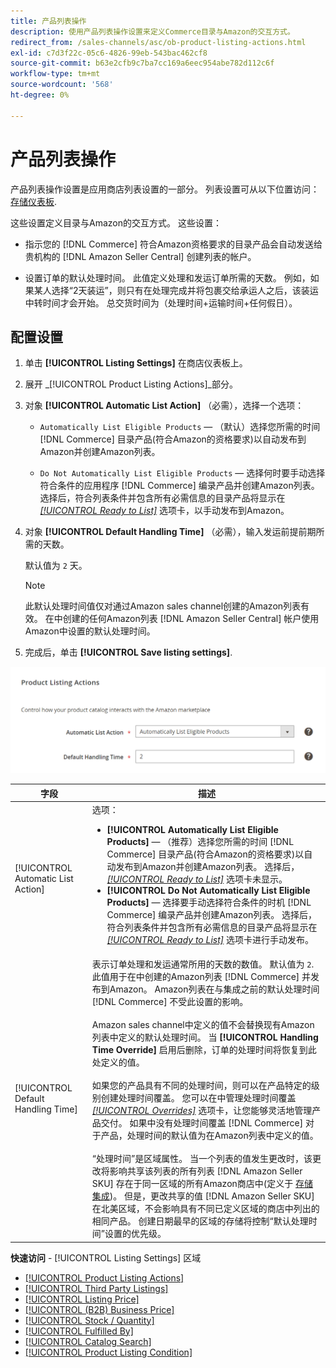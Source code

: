 ```yaml
---
title: 产品列表操作
description: 使用产品列表操作设置来定义Commerce目录与Amazon的交互方式。
redirect_from: /sales-channels/asc/ob-product-listing-actions.html
exl-id: c7d3f22c-05c6-4826-99eb-543bac462cf8
source-git-commit: b63e2cfb9c7ba7cc169a6eec954abe782d112c6f
workflow-type: tm+mt
source-wordcount: '568'
ht-degree: 0%

---
```


# 产品列表操作

产品列表操作设置是应用商店列表设置的一部分。 列表设置可从以下位置访问： [存储仪表板](./amazon-store-dashboard.md).

这些设置定义目录与Amazon的交互方式。 这些设置：

- 指示您的 [!DNL Commerce] 符合Amazon资格要求的目录产品会自动发送给贵机构的 [!DNL Amazon Seller Central] 创建列表的帐户。

- 设置订单的默认处理时间。 此值定义处理和发运订单所需的天数。 例如，如果某人选择“2天装运”，则只有在处理完成并将包裹交给承运人之后，该装运中转时间才会开始。 总交货时间为（处理时间+运输时间+任何假日）。

## 配置设置

1. 单击 **[!UICONTROL Listing Settings]** 在商店仪表板上。

1. 展开 _[!UICONTROL Product Listing Actions]_部分。

1. 对象 **[!UICONTROL Automatic List Action]** （必需），选择一个选项：

   - `Automatically List Eligible Products`  — （默认）选择您所需的时间 [!DNL Commerce] 目录产品(符合Amazon的资格要求)以自动发布到Amazon并创建Amazon列表。

   - `Do Not Automatically List Eligible Products`  — 选择何时要手动选择符合条件的应用程序 [!DNL Commerce] 编录产品并创建Amazon列表。 选择后，符合列表条件并包含所有必需信息的目录产品将显示在 [_[!UICONTROL Ready to List]_](./ready-to-list.md) 选项卡，以手动发布到Amazon。

1. 对象 **[!UICONTROL Default Handling Time]** （必需），输入发运前提前期所需的天数。

   默认值为 `2` 天。

   >[!NOTE]
   >
   >此默认处理时间值仅对通过Amazon sales channel创建的Amazon列表有效。 在中创建的任何Amazon列表 [!DNL Amazon Seller Central] 帐户使用Amazon中设置的默认处理时间。

1. 完成后，单击 **[!UICONTROL Save listing settings]**.

![产品列表操作](assets/amazon-product-listing-actions.png)

| 字段 | 描述 |
|--- |--- |
| [!UICONTROL Automatic List Action] | 选项：<ul><li>**[!UICONTROL Automatically List Eligible Products]**  — （推荐）选择您所需的时间 [!DNL Commerce] 目录产品(符合Amazon的资格要求)以自动发布到Amazon并创建Amazon列表。 选择后， [_[!UICONTROL Ready to List]_](./ready-to-list.md) 选项卡未显示。 </li><li>**[!UICONTROL Do Not Automatically List Eligible Products]**  — 选择要手动选择符合条件的时机 [!DNL Commerce] 编录产品并创建Amazon列表。 选择后，符合列表条件并包含所有必需信息的目录产品将显示在 [_[!UICONTROL Ready to List]_](./ready-to-list.md) 选项卡进行手动发布。</li></ul> |
| [!UICONTROL Default Handling Time] | 表示订单处理和发运通常所用的天数的数值。 默认值为 `2`. 此值用于在中创建的Amazon列表 [!DNL Commerce] 并发布到Amazon。 Amazon列表在与集成之前的默认处理时间 [!DNL Commerce] 不受此设置的影响。<br><br>Amazon sales channel中定义的值不会替换现有Amazon列表中定义的默认处理时间。 当 **[!UICONTROL Handling Time Override]** 启用后删除，订单的处理时间将恢复到此处定义的值。<br><br>如果您的产品具有不同的处理时间，则可以在产品特定的级别创建处理时间覆盖。 您可以在中管理处理时间覆盖 [_[!UICONTROL Overrides]_](./overrides.md) 选项卡，让您能够灵活地管理产品交付。 如果中没有处理时间覆盖 [!DNL Commerce] 对于产品，处理时间的默认值为在Amazon列表中定义的值。<br><br>“处理时间”是区域属性。 当一个列表的值发生更改时，该更改将影响共享该列表的所有列表 [!DNL Amazon Seller SKU] 存在于同一区域的所有Amazon商店中(定义于 [存储集成](./store-integration.md))。 但是，更改共享的值 [!DNL Amazon Seller SKU] 在北美区域，不会影响具有不同已定义区域的商店中列出的相同产品。 创建日期最早的区域的存储将控制“默认处理时间”设置的优先级。 |

**快速访问** - [!UICONTROL Listing Settings] 区域

- [[!UICONTROL Product Listing Actions]](./product-listing-actions.md)
- [[!UICONTROL Third Party Listings]](./third-party-listing-settings.md)
- [[!UICONTROL Listing Price]](./listing-price.md)
- [[!UICONTROL (B2B) Business Price]](./business-pricing.md)
- [[!UICONTROL Stock / Quantity]](./stock-quantity.md)
- [[!UICONTROL Fulfilled By]](./fulfilled-by.md)
- [[!UICONTROL Catalog Search]](./catalog-search.md)
- [[!UICONTROL Product Listing Condition]](./product-listing-condition.md)
